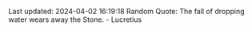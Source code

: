 Last updated: 2024-04-02 16:19:18
Random Quote: The fall of dropping water wears away the Stone. - Lucretius